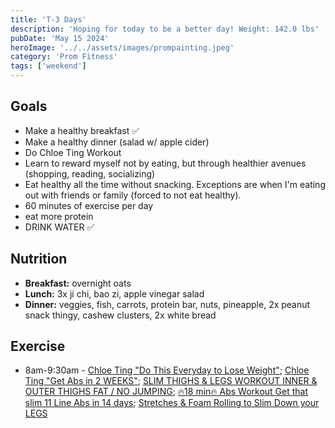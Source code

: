 ```yaml
---
title: 'T-3 Days'
description: 'Hoping for today to be a better day! Weight: 142.0 lbs'
pubDate: 'May 15 2024'
heroImage: '../../assets/images/prompainting.jpeg'
category: 'Prom Fitness'
tags: ['weekend']
---
```


## Goals

- Make a healthy breakfast ✅
- Make a healthy dinner (salad w/ apple cider)
- Do Chloe Ting Workout
- Learn to reward myself not by eating, but through healthier avenues (shopping, reading, socializing)
- Eat healthy all the time without snacking. Exceptions are when I'm eating out with friends or family (forced to not eat healthy).
- 60 minutes of exercise per day
- eat more protein
- DRINK WATER ✅

## Nutrition

- **Breakfast:** overnight oats
- **Lunch:** 3x ji chi, bao zi, apple vinegar salad
- **Dinner:** veggies, fish, carrots, protein bar, nuts, pineapple, 2x peanut snack thingy, cashew clusters, 2x white bread

## Exercise

- 8am-9:30am - [Chloe Ting "Do This Everyday to Lose Weight"](https://www.youtube.com/watch?v=2MoGxae-zyo); [Chloe Ting "Get Abs in 2 WEEKS"](https://www.youtube.com/watch?v=2pLT-olgUJs); [SLIM THIGHS & LEGS WORKOUT INNER & OUTER THIGHS FAT / NO JUMPING](https://www.youtube.com/watch?v=NDsjmxTROEo); [🔥18 min🔥 Abs Workout Get that slim 11 Line Abs in 14 days](https://www.youtube.com/watch?v=IGHNSH9y87o); [Stretches & Foam Rolling to Slim Down your LEGS](https://www.youtube.com/watch?v=zF7LFDfKEGY)
